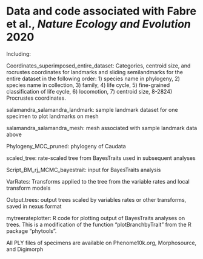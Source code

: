 Data and code associated with Fabre et al., *Nature Ecology and Evolution* 2020
=======

Including:

Coordinates_superimposed_entire_dataset: Categories, centroid size, and rocrustes coordinates for landmarks and sliding semilandmarks for the entire dataset in the following order: 1) species name in phylogeny, 2) species name in collection, 3) family, 4) life cycle, 5) fine-grained classification of life cycle, 6) locomotion, 7) centroid size, 8-2824) Procrustes coordinates.

salamandra_salamandra_landmark: sample landmark dataset for one specimen to plot landmarks on mesh

salamandra_salamandra_mesh: mesh associated with sample landmark data above

Phylogeny_MCC_pruned: phylogeny of Caudata

scaled_tree: rate-scaled tree from BayesTraits used in subsequent analyses

Script_BM_rj_MCMC_bayestrait: input for BayesTraits analysis

VarRates: Transforms applied to the tree from the variable rates and local transform models

Output.trees: output trees scaled by variables rates or other transforms, saved in nexus format

mytreerateplotter: R code for plotting output of BayesTraits analyses on trees. This is a modification of the function “plotBranchbyTrait” from the R package “phytools”. 

All PLY files of specimens are available on Phenome10k.org, Morphosource, and Digimorph

